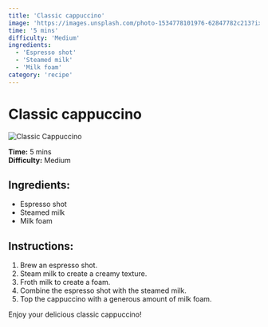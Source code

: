 ```yaml
---
title: 'Classic cappuccino'
image: 'https://images.unsplash.com/photo-1534778101976-62847782c213?ixlib=rb-1.2.1&auto=format&fit=crop&w=600&q=80'
time: '5 mins'
difficulty: 'Medium'
ingredients:
  - 'Espresso shot'
  - 'Steamed milk'
  - 'Milk foam'
category: 'recipe'
---
```

# Classic cappuccino

![Classic Cappuccino](https://images.unsplash.com/photo-1534778101976-62847782c213?ixlib=rb-1.2.1&auto=format&fit=crop&w=600&q=80)

**Time:** 5 mins  
**Difficulty:** Medium

## Ingredients:
- Espresso shot
- Steamed milk
- Milk foam

## Instructions:
1. Brew an espresso shot.
2. Steam milk to create a creamy texture.
3. Froth milk to create a foam.
4. Combine the espresso shot with the steamed milk.
5. Top the cappuccino with a generous amount of milk foam.

Enjoy your delicious classic cappuccino!
